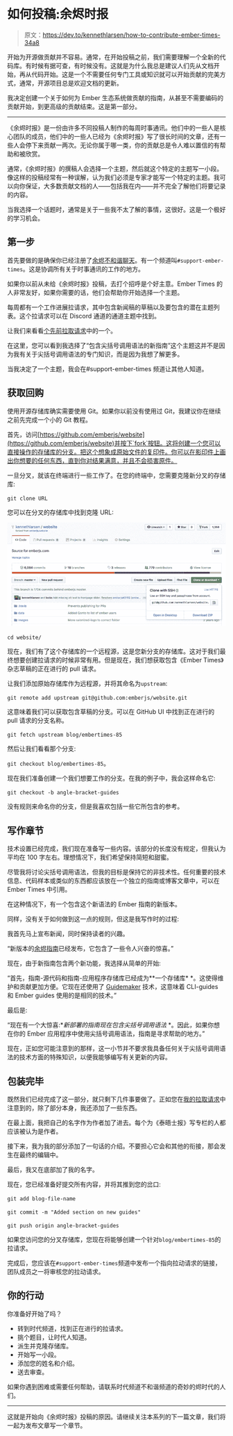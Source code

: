 # 如何投稿:余烬时报

> 原文：<https://dev.to/kennethlarsen/how-to-contribute-ember-times-34a8>

开始为开源做贡献并不容易。通常，在开始投稿之前，我们需要理解一个全新的代码库。有时候有据可查，有时候没有。这就是为什么我总是建议人们先从文档开始，再从代码开始。这是一个不需要任何专门工具或知识就可以开始贡献的完美方式，通常，开源项目总是欢迎文档的更新。

我决定创建一个关于如何为 Ember 生态系统做贡献的指南，从甚至不需要编码的贡献开始，到更高级的贡献结束。这是第一部分。

* * *

《余烬时报》是一份由许多不同投稿人制作的每周时事通讯。他们中的一些人是核心团队的成员，他们中的一些人已经为《余烬时报》写了很长时间的文章，还有一些人会停下来贡献一两次。无论你属于哪一类，你的贡献总是令人难以置信的有帮助和被欣赏。

通常，《余烬时报》的撰稿人会选择一个主题，然后就这个特定的主题写一小段。像这样的投稿经常有一种误解，认为我们必须是专家才能写一个特定的主题。我可以向你保证，大多数贡献文档的人——包括我在内——并不完全了解他们将要记录的内容。

当我选择一个话题时，通常是关于一些我不太了解的事情，这很好。这是一个极好的学习机会。

## 第一步

首先要做的是确保你已经注册了[余烬不和谐聊天](https://discordapp.com/invite/zT3asNS)。有一个频道叫`#support-ember-times`。这是协调所有关于时事通讯的工作的地方。

如果你以前从未给《余烬时报》投稿，去打个招呼是个好主意。Ember Times 的人非常友好，如果你需要的话，他们会帮助你开始选择一个主题。

每周都有一个工作进展拉请求，其中包含新闻稿的草稿以及要包含的潜在主题列表。这个拉请求可以在 Discord 通道的通道主题中找到。

让我们来看看[个先前拉取请求](https://github.com/emberjs/website/pull/3807.)中的一个。

在这里，您可以看到我选择了“包含尖括号调用语法的新指南”这个主题这并不是因为我有关于尖括号调用语法的专门知识，而是因为我想了解更多。

当我决定了一个主题，我会在#support-ember-times 频道让其他人知道。

## 获取回购

使用开源存储库确实需要使用 Git。如果你以前没有使用过 Git，我建议你在继续之前先完成一个小的 Git 教程。

首先，访问[https://github.com/emberjs/website](https://github.com/emberjs/website)并按下`fork`按钮。这将创建一个您可以直接操作的存储库的分支。把这个想象成原始文件的复印件。你可以在影印件上画出你想要的任何东西，直到你对结果满意，并且不会损害原件。

一旦分叉，就该在终端进行一些工作了。在您的终端中，您需要克隆新分叉的存储库:

`git clone URL`

您可以在分叉的存储库中找到克隆 URL:

[![](img/57b3a690e1af60eb93f2a7ead794662f.png)](https://res.cloudinary.com/practicaldev/image/fetch/s--ijprpoEL--/c_limit%2Cf_auto%2Cfl_progressive%2Cq_auto%2Cw_880/https://www.kennethlarsen.org/conteimg/2019/03/Sk-rmbillede-2019-03-07-kl.-13.13.27.png)

`cd website/`

现在，我们有了这个存储库的一个远程源，这是您新分支的存储库。这对于我们最终想要创建拉请求的时候非常有用。但是现在，我们想获取包含《Ember Times》杂志草稿的正在进行的 pull 请求。

让我们添加原始存储库作为远程源，并将其命名为`upstream`:

`git remote add upstream git@github.com:emberjs/website.git`

这意味着我们可以获取包含草稿的分支。可以在 GitHub UI 中找到正在进行的 pull 请求的分支名称。

`git fetch upstream blog/embertimes-85`

然后让我们看看那个分支:

`git checkout blog/embertimes-85`。

现在我们准备创建一个我们想要工作的分支。在我的例子中，我会这样命名它:

`git checkout -b angle-bracket-guides`

没有规则来命名你的分支，但是我喜欢包括一些它所包含的参考。

## 写作章节

技术设置已经完成，我们现在准备写一些内容。该部分的长度没有规定，但我认为平均在 100 字左右。理想情况下，我们希望保持简短和甜蜜。

尽管我将讨论尖括号调用语法，但我的目标是保持它的非技术性。任何重要的技术信息、代码样本或类似的东西都应该放在一个独立的指南或博客文章中，可以在 Ember Times 中引用。

在这种情况下，有一个包含这个新语法的 Ember 指南的新版本。

同样，没有关于如何做到这一点的规则，但这是我写作时的过程:

我首先马上宣布新闻，同时保持读者的兴趣。

“新版本的[余烬指南](https://guides.emberjs.com/release/)已经发布，它包含了一些令人兴奋的惊喜。”

现在，由于新指南包含两个新功能，我选择从简单的开始:

“首先，指南-源代码和指南-应用程序存储库已经成为**一个存储库* *。这使得维护和贡献更加方便。它现在还使用了 [Guidemaker](https://github.com/empress/guidemaker) 技术，这意味着 CLI-guides 和 Ember guides 使用的是相同的技术。”

最后是:

“现在有一个大惊喜:**新部署的指南现在包含尖括号调用语法* *。因此，如果你想在你的 Ember 应用程序中使用尖括号调用语法，指南是寻求帮助的地方。”

现在，正如您可能注意到的那样，这一小节并不要求我具备任何关于尖括号调用语法的技术方面的特殊知识，以便我能够编写有关更新的内容。

## 包装完毕

既然我们已经完成了这一部分，就只剩下几件事要做了。正如您在[我的拉取请求](https://github.com/emberjs/website/pull/3817/files)中注意到的，除了部分本身，我还添加了一些东西。

在最上面，我把自己的名字作为作者加了进去。每个为《泰晤士报》写专栏的人都应该被认为是作者。

接下来，我为我的部分添加了一句话的介绍。不要担心它会和其他的衔接，那会发生在最终的编辑中。

最后，我又在底部加了我的名字。

现在，您已经准备好提交所有内容，并将其推到您的岔口:

`git add blog-file-name`

`git commit -m "Added section on new guides"`

`git push origin angle-bracket-guides`

如果您访问您的分叉存储库，您现在将能够创建一个针对`blog/embertimes-85`的拉请求。

完成后，您应该在`#support-ember-times`频道中发布一个指向拉动请求的链接，团队成员之一将审核您的拉动请求。

## 你的行动

你准备好开始了吗？

*   转到时代频道，找到正在进行的拉请求。
*   挑个题目，让时代人知道。
*   派生并克隆存储库。
*   开始写一小段。
*   添加您的姓名和介绍。
*   送去审查。

如果你遇到困难或需要任何帮助，请联系时代频道不和谐频道的奇妙的烬时代的人们。

* * *

这就是开始向《余烬时报》投稿的原因。请继续关注本系列的下一篇文章，我们将一起为发布文章写一个章节。